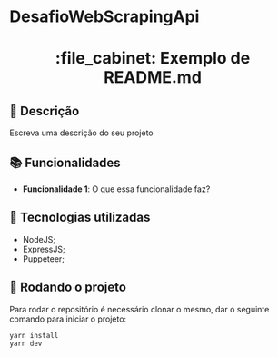 # DesafioWebScrapingApi

<h1 align="center">:file_cabinet: Exemplo de README.md</h1>

## :memo: Descrição
Escreva uma descrição do seu projeto

## :books: Funcionalidades
* <b>Funcionalidade 1</b>: O que essa funcionalidade faz?

## :wrench: Tecnologias utilizadas
* NodeJS;
* ExpressJS;
* Puppeteer;

## :rocket: Rodando o projeto
Para rodar o repositório é necessário clonar o mesmo, dar o seguinte comando para iniciar o projeto:
```
yarn install
yarn dev
```
